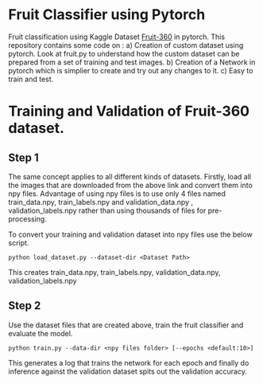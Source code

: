 # Fruit Classifier using Pytorch
Fruit classification using Kaggle Dataset [Fruit-360](https://www.kaggle.com/moltean/fruits) in pytorch.
This repository contains some code on :
a) Creation of custom dataset using pytorch. Look at fruit.py to understand how the custom dataset can be prepared from a set of training and test images.
b) Creation of a Network in pytorch which is simplier to create and try out any changes to it.
c) Easy to train and test.

# Training and Validation of Fruit-360 dataset.

## Step 1
The same concept applies to all different kinds of datasets.
Firstly, load all the images that are downloaded from the above link and convert them into npy files.
Advantage of using npy files is to use only 4 files named train_data.npy, train_labels.npy and validation_data.npy , validation_labels.npy
rather than using thousands of files for pre-processing.

To convert your training and validation dataset into npy files use the below script.

```
python load_dataset.py --dataset-dir <Dataset Path>
```

This creates train_data.npy, train_labels.npy, validation_data.npy, validation_labels.npy

## Step 2
Use the dataset files that are created above, train the fruit classifier and evaluate the model.

```
python train.py --data-dir <npy files folder> [--epochs <default:10>]
```

This generates a log that trains the network for each epoch and finally do inference against the validation dataset spits out the validation accuracy. 




